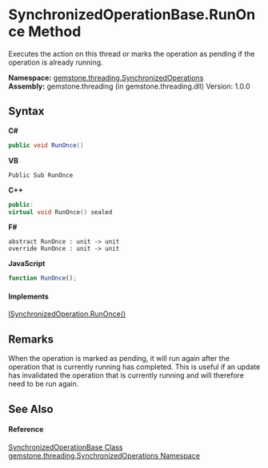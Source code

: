# SynchronizedOperationBase.RunOnce Method 
 

Executes the action on this thread or marks the operation as pending if the operation is already running.

**Namespace:**&nbsp;<a href="1f40f322-ebc7-b97d-11c0-ccf540bd3b46">gemstone.threading.SynchronizedOperations</a><br />**Assembly:**&nbsp;gemstone.threading (in gemstone.threading.dll) Version: 1.0.0

## Syntax

**C#**<br />
``` C#
public void RunOnce()
```

**VB**<br />
``` VB
Public Sub RunOnce
```

**C++**<br />
``` C++
public:
virtual void RunOnce() sealed
```

**F#**<br />
``` F#
abstract RunOnce : unit -> unit 
override RunOnce : unit -> unit 
```

**JavaScript**<br />
``` JavaScript
function RunOnce();
```


#### Implements
<a href="9a9f2002-aedb-e140-2066-ae91b658eb1b">ISynchronizedOperation.RunOnce()</a><br />

## Remarks
When the operation is marked as pending, it will run again after the operation that is currently running has completed. This is useful if an update has invalidated the operation that is currently running and will therefore need to be run again.

## See Also


#### Reference
<a href="8a08de6d-bbac-0406-89f3-5e0f87457eb3">SynchronizedOperationBase Class</a><br /><a href="1f40f322-ebc7-b97d-11c0-ccf540bd3b46">gemstone.threading.SynchronizedOperations Namespace</a><br />